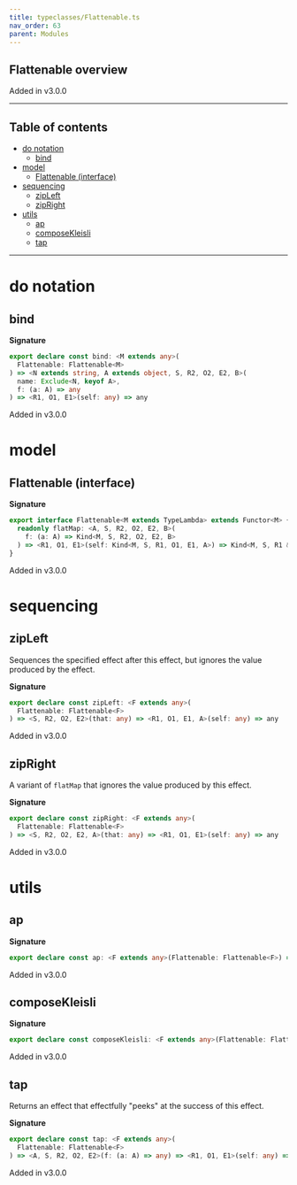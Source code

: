 ```yaml
---
title: typeclasses/Flattenable.ts
nav_order: 63
parent: Modules
---
```


## Flattenable overview

Added in v3.0.0

---

<h2 class="text-delta">Table of contents</h2>

- [do notation](#do-notation)
  - [bind](#bind)
- [model](#model)
  - [Flattenable (interface)](#flattenable-interface)
- [sequencing](#sequencing)
  - [zipLeft](#zipleft)
  - [zipRight](#zipright)
- [utils](#utils)
  - [ap](#ap)
  - [composeKleisli](#composekleisli)
  - [tap](#tap)

---

# do notation

## bind

**Signature**

```ts
export declare const bind: <M extends any>(
  Flattenable: Flattenable<M>
) => <N extends string, A extends object, S, R2, O2, E2, B>(
  name: Exclude<N, keyof A>,
  f: (a: A) => any
) => <R1, O1, E1>(self: any) => any
```

Added in v3.0.0

# model

## Flattenable (interface)

**Signature**

```ts
export interface Flattenable<M extends TypeLambda> extends Functor<M> {
  readonly flatMap: <A, S, R2, O2, E2, B>(
    f: (a: A) => Kind<M, S, R2, O2, E2, B>
  ) => <R1, O1, E1>(self: Kind<M, S, R1, O1, E1, A>) => Kind<M, S, R1 & R2, O1 | O2, E1 | E2, B>
}
```

Added in v3.0.0

# sequencing

## zipLeft

Sequences the specified effect after this effect, but ignores the value
produced by the effect.

**Signature**

```ts
export declare const zipLeft: <F extends any>(
  Flattenable: Flattenable<F>
) => <S, R2, O2, E2>(that: any) => <R1, O1, E1, A>(self: any) => any
```

Added in v3.0.0

## zipRight

A variant of `flatMap` that ignores the value produced by this effect.

**Signature**

```ts
export declare const zipRight: <F extends any>(
  Flattenable: Flattenable<F>
) => <S, R2, O2, E2, A>(that: any) => <R1, O1, E1>(self: any) => any
```

Added in v3.0.0

# utils

## ap

**Signature**

```ts
export declare const ap: <F extends any>(Flattenable: Flattenable<F>) => any
```

Added in v3.0.0

## composeKleisli

**Signature**

```ts
export declare const composeKleisli: <F extends any>(Flattenable: Flattenable<F>) => any
```

Added in v3.0.0

## tap

Returns an effect that effectfully "peeks" at the success of this effect.

**Signature**

```ts
export declare const tap: <F extends any>(
  Flattenable: Flattenable<F>
) => <A, S, R2, O2, E2>(f: (a: A) => any) => <R1, O1, E1>(self: any) => any
```

Added in v3.0.0
